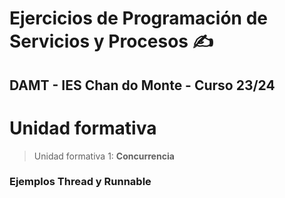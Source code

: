 # Ejercicios de Programación de Servicios y Procesos ✍
## DAMT - IES Chan do Monte - Curso 23/24

# Unidad formativa
 > Unidad formativa 1: **Concurrencia**
### Ejemplos Thread y Runnable
